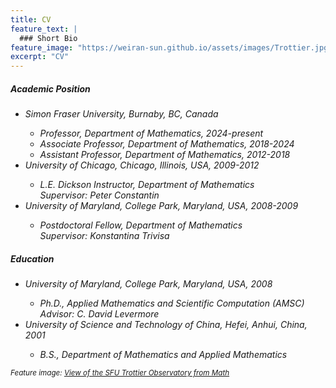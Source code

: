 ```yaml
---
title: CV
feature_text: |
  ### Short Bio
feature_image: "https://weiran-sun.github.io/assets/images/Trottier.jpg"
excerpt: "CV"
---
```


##### Academic Position
- <em>Simon Fraser University, Burnaby, BC, Canada<em>
  - Professor, Department of Mathematics, 2024-present
  - Associate Professor, Department of Mathematics, 2018-2024
  - Assistant Professor, Department of Mathematics, 2012-2018
- <em>University of Chicago, Chicago, Illinois, USA, 2009-2012<em>
  - L.E. Dickson Instructor, Department of Mathematics    
    Supervisor: Peter Constantin
- <em>University of Maryland, College Park, Maryland, USA, 2008-2009<em>
  - Postdoctoral Fellow, Department of Mathematics    
    Supervisor: Konstantina Trivisa
    
##### Education
- <em>University of Maryland, College Park, Maryland, USA,<em> 2008
  - Ph.D., Applied Mathematics and Scientific Computation (AMSC)  
    Advisor: C. David Levermore
- <em>University of Science and Technology of China, Hefei, Anhui, China,<em> 2001  
  - B.S., Department of Mathematics and Applied Mathematics


<small><em>Feature image: [View of the SFU Trottier Observatory from Math](https://weiran-sun.github.io/sun/assets/images/Trottier.jpg)</em></small>
